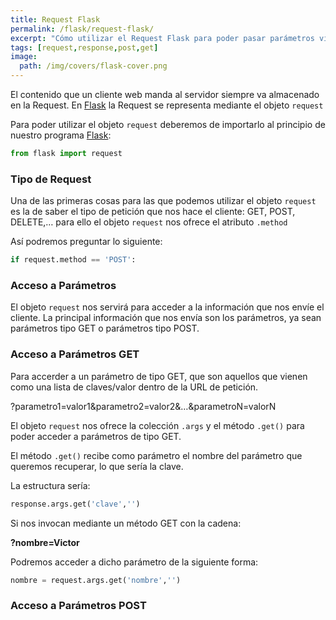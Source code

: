 ```yaml
---
title: Request Flask
permalink: /flask/request-flask/
excerpt: "Cómo utilizar el Request Flask para poder pasar parámetros vía GET y POST al servidor."
tags: [request,response,post,get]
image:
  path: /img/covers/flask-cover.png
---
```


El contenido que un cliente web manda al servidor siempre va almacenado en la Request. En [Flask](https://www.manualweb.net/flask/) la Request se representa mediante el objeto `request`


Para poder utilizar el objeto `request` deberemos de importarlo al principio de nuestro programa [Flask](https://www.manualweb.net/flask/):


```python
from flask import request
```


### Tipo de Request


Una de las primeras cosas para las que podemos utilizar el objeto `request` es la de saber el tipo de petición que nos hace el cliente: GET, POST, DELETE,… para ello el objeto `request` nos ofrece el atributo `.method`


Así podremos preguntar lo siguiente:


```python
if request.method == 'POST':
```


### Acceso a Parámetros


El objeto `request` nos servirá para acceder a la información que nos envíe el cliente. La principal información que nos envía son los parámetros, ya sean parámetros tipo GET o parámetros tipo POST.


### Acceso a Parámetros GET


Para accerder a un parámetro de tipo GET, que son aquellos que vienen como una lista de claves/valor dentro de la URL de petición.


?parametro1=valor1&parametro2=valor2&…&parametroN=valorN


El objeto `request` nos ofrece la colección `.args` y el método `.get()` para poder acceder a parámetros de tipo GET.


El método `.get()` recibe como parámetro el nombre del parámetro que queremos recuperar, lo que sería la clave.


La estructura sería:


```python
response.args.get('clave','')
```


Si nos invocan mediante un método GET con la cadena:


**?nombre=Victor**


Podremos acceder a dicho parámetro de la siguiente forma:


```python
nombre = request.args.get('nombre','')
```


### Acceso a Parámetros POST

